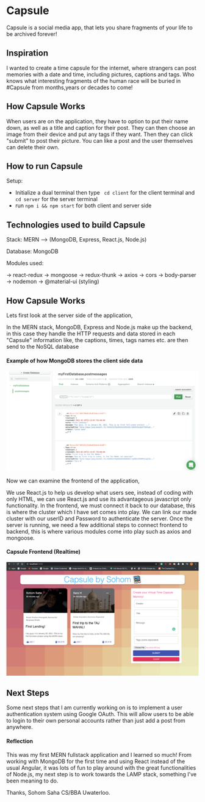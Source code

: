 # Capsule
Capsule is a social media app, that lets you share fragments of your life to be archived forever!

## Inspiration

I wanted to create a time capsule for the internet, where strangers can post memories with a date and time, including pictures, captions and tags. Who knows what interesting fragments of the human race will be buried in #Capsule from months,years or decades to come!

## How Capsule Works

When users are on the application, they have to option to put their name down, as well as a title and caption for their post. They can then choose an image from their device and put any tags if they want. Then they can click "submit" to post their picture. You can like a post and the user themselves can delete their own.

## How to run Capsule

Setup:
- Initialize a dual terminal then type ``` cd client``` for the client terminal and ```cd server``` for the server terminal
- run ```npm i && npm start``` for both client and server side

## Technologies used to build Capsule

Stack: MERN --> (MongoDB, Express, React.js, Node.js)

Database: MongoDB 

Modules used:

-> react-redux
-> mongoose
-> redux-thunk
-> axios
-> cors
-> body-parser
-> nodemon
-> @material-ui (styling)

## How Capsule Works

Lets first look at the server side of the application, 

In the MERN stack, MongoDB, Express and Node.js make up the backend, in this case they handle the HTTP requests and data stored in each "Capsule"
information like, the captions, times, tags names etc. are then send to the NoSQL database

#### Example of how MongoDB stores the client side data
![](MongoDBRealtime.png)

Now we can examine the frontend of the application,

We use React.js to help us develop what users see, instead of coding with only HTML, we can use React.js and use its advantageous javascript only functionality.
In the frontend, we must connect it back to our database, this is where the cluster which I have set comes into play. We can link our made cluster with our userID and Password to authenticate the server. Once the server is running, we need a few additional steps to connect frontend to backend, this is where various modules come into play such as axios and mongoose.

#### Capsule Frontend (Realtime)

![](CapsuleExample.png)


## Next Steps

Some next steps that I am currently working on is to implement a user authentication system using Google OAuth. This will allow users to be able to login to their own personal accounts rather than just add a post from anywhere.


#### Reflection

This was my first MERN fullstack application and I learned so much! From working with MongoDB for the first time and using React instead of the usual Angular, it was lots of fun to play around with the great functionalities of Node.js, my next step is to work towards the LAMP stack, something I've been meaning to do.

Thanks, Sohom Saha CS/BBA Uwaterloo.







